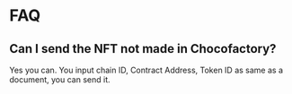 # FAQ

## Can I send the NFT not made in Chocofactory?

Yes you can. You input chain ID, Contract Address, Token ID as same as a document, you can send it.

##

